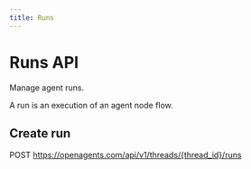 ```yaml
---
title: Runs
---
```


# Runs API

Manage agent runs.

A run is an execution of an agent node flow.

## Create run

POST https://openagents.com/api/v1/threads/{thread_id}/runs

